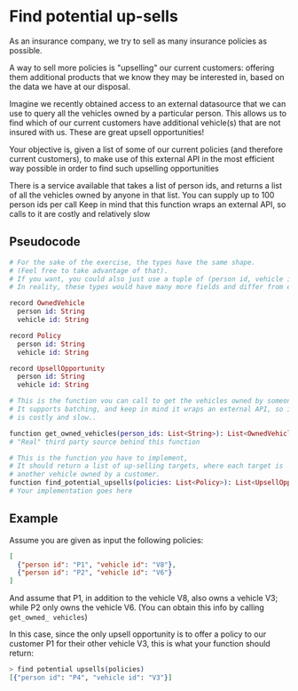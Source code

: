 # Find potential up-sells

As an insurance company, we try to sell as many insurance policies as possible.

A way to sell more policies is "upselling" our current customers: offering them additional products that we know they may be interested in, based on the data we have at our disposal.

Imagine we recently obtained access to an external datasource that we can use to query all the vehicles owned by a particular person. This allows us to find which of our current customers have additional vehicle(s) that are not insured with us. These are great upsell opportunities!

Your objective is, given a list of some of our current policies (and therefore current customers), to make use of this external API in the most efficient way possible in order to find such upselling opportunities

There is a service available that takes a list of person ids, and returns a list of all the vehicles owned by anyone in that list. You can supply up to 100 person ids per call
Keep in mind that this function wraps an external API, so calls to it are costly and relatively slow

## Pseudocode

```elixir
# For the sake of the exercise, the types have the same shape.
# (Feel free to take advantage of that).
# If you want, you could also just use a tuple of (person id, vehicle id)
# In reality, these types would have many more fields and differ from each other.

record OwnedVehicle
  person id: String
  vehicle id: String

record Policy
  person id: String
  vehicle id: String

record UpsellOpportunity
  person id: String
  vehicle id: String

# This is the function vou can call to get the vehicles owned by someone
# It supports batching, and keep in mind it wraps an external API, so it
# is costly and slow..

function get_owned_vehicles(person_ids: List<String>): List<OwnedVehicle>
# "Real" third party source behind this function

# This is the function you have to implement,
# It should return a list of up-selling targets, where each target is
# another vehicle owned by a customer.
function find_potential_upsells(policies: List<Policy>): List<UpsellOpportunity>
# Your implementation goes here
```

## Example

Assume you are given as input the following policies:

```json
[
  {"person id": "P1", "vehicle id": "V8"},
  {"person id": "P2", "vehicle id": "V6"}
]
```

And assume that P1, in addition to the vehicle V8, also owns a vehicle V3; while P2 only owns the vehicle V6.
(You can obtain this info by calling `get_owned_ vehicles`)

In this case, since the only upsell opportunity is to offer a policy to our customer P1 for their other vehicle V3, this is what your function should return:

```elixir
> find potential upsells(policies)
[{"person id": "P4", "vehicle id": "V3"}]
```

